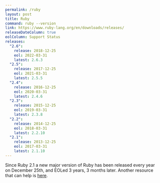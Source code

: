 ```yaml
---
permalink: /ruby
layout: post
title: Ruby
command: ruby --version
link: https://www.ruby-lang.org/en/downloads/releases/
releaseDateColumn: true
eolColumn: Support Status
releases:
  "2.6":
    release: 2018-12-25
    eol: 2022-03-31
    latest: 2.6.3
  "2.5":
    release: 2017-12-25
    eol: 2021-03-31
    latest: 2.5.5
  "2.4":
    release: 2016-12-25
    eol: 2020-03-31
    latest: 2.4.6
  "2.3":
    release: 2015-12-25
    eol: 2019-03-31
    latest: 2.3.8
  "2.2":
    release: 2014-12-25
    eol: 2018-03-31
    latest: 2.2.10
  "2.1":
    release: 2013-12-25
    eol: 2017-03-31
    latest: 2.1.10
---
```


Since Ruby 2.1 a new major version of Ruby has been released every year on December 25th, and EOLed 3 years, 3 months later. Another resource that can help is [here](https://endoflife.software/programming-languages/server-side-scripting/ruby).
